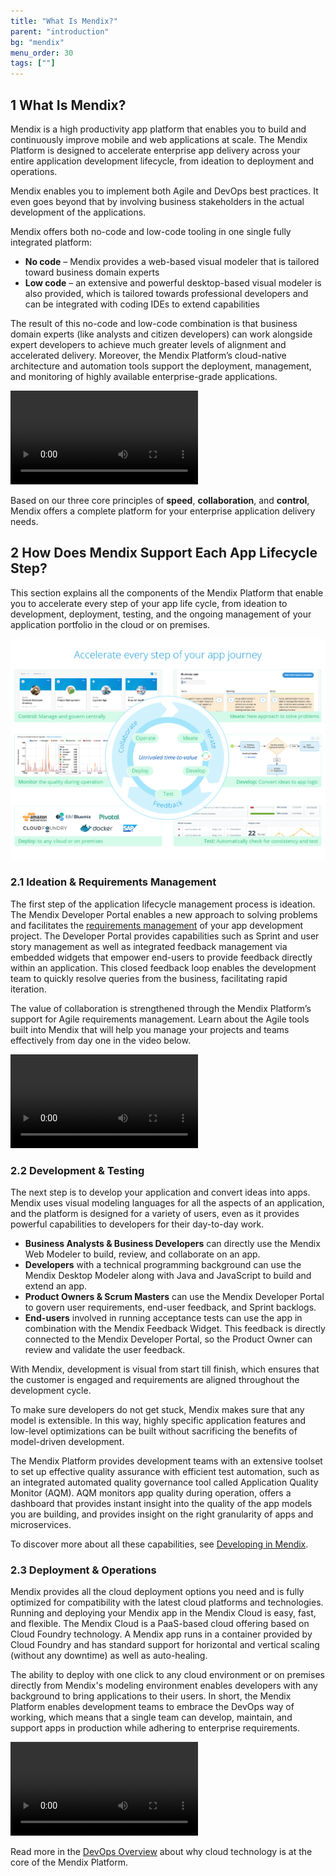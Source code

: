 ```yaml
---
title: "What Is Mendix?"
parent: "introduction"
bg: "mendix"
menu_order: 30
tags: [""]
---
```


## 1 What Is Mendix?

Mendix is a high productivity app platform that enables you to build and continuously improve mobile and web applications at scale. The Mendix Platform is designed to accelerate enterprise app delivery across your entire application development lifecycle, from ideation to deployment and operations. 

Mendix enables you to implement both Agile and DevOps best practices. It even goes beyond that by involving business stakeholders in the actual development of the applications.

Mendix offers both no-code and low-code tooling in one single fully integrated platform:

* **No code** – Mendix provides a web-based visual modeler that is tailored toward business domain experts
* **Low code** – an extensive and powerful desktop-based visual modeler is also provided, which is tailored towards professional developers and can be integrated with coding IDEs to extend capabilities

The result of this no-code and low-code combination is that business domain experts (like analysts and citizen developers) can work alongside expert developers to achieve much greater levels of alignment and accelerated delivery. Moreover, the Mendix Platform’s cloud-native architecture and automation tools support the deployment, management, and monitoring of highly available enterprise-grade applications.

<video controls src="attachments/Bring-Business-Knowledge-Into-the-App-Development-Process.mp4">VIDEO</video>

Based on our three core principles of **speed**, **collaboration**, and **control**, Mendix offers a complete platform for your enterprise application delivery needs.

## 2 How Does Mendix Support Each App Lifecycle Step?

This section explains all the components of the Mendix Platform that enable you to accelerate every step of your app life cycle, from ideation to development, deployment, testing, and the ongoing management of your application portfolio in the cloud or on premises.

![](attachments/accelerate-app-journey.png)

### 2.1 Ideation & Requirements Management

The first step of the application lifecycle management process is ideation. The Mendix Developer Portal enables a new approach to solving problems and facilitates the [requirements management](app-lifecycle/requirements-management) of your app development project. The Developer Portal provides capabilities such as Sprint and user story management as well as integrated feedback management via embedded widgets that empower end-users to provide feedback directly within an application. This closed feedback loop enables the development team to quickly resolve queries from the business, facilitating rapid iteration.

The value of collaboration is strengthened through the Mendix Platform’s support for Agile requirements management. Learn about the Agile tools built into Mendix that will help you manage your projects and teams effectively from day one in the video below.

<video controls src="attachments/Ideation-Requirements-Management.mp4">VIDEO</video>

### 2.2 Development & Testing

The next step is to develop your application and convert ideas into apps. Mendix uses visual modeling languages for all the aspects of an application, and the platform is designed for a variety of users, even as it provides powerful capabilities to developers for their day-to-day work.

* **Business Analysts & Business Developers** can directly use the Mendix Web Modeler to build, review, and collaborate on an app.
* **Developers** with a technical programming background can use the Mendix Desktop Modeler along with Java and JavaScript to build and extend an app.
* **Product Owners & Scrum Masters** can use the Mendix Developer Portal to govern user requirements, end-user feedback, and Sprint backlogs.
* **End-users** involved in running acceptance tests can use the app in combination with the Mendix Feedback Widget. This feedback is directly connected to the Mendix Developer Portal, so the Product Owner can review and validate the user feedback.

With Mendix, development is visual from start till finish, which ensures that the customer is engaged and requirements are aligned throughout the development cycle. 

To make sure developers do not get stuck, Mendix makes sure that any model is extensible. In this way, highly specific application features and low-level optimizations can be built without sacrificing the benefits of model-driven development.

The Mendix Platform provides development teams with an extensive toolset to set up effective quality assurance with efficient test automation, such as an integrated automated quality governance tool called Application Quality Monitor (AQM). AQM monitors app quality during operation, offers a dashboard that provides instant insight into the quality of the app models you are building, and provides insight on the right granularity of apps and microservices.

To discover more about all these capabilities, see [Developing in Mendix](app-lifecycle/developing-in-mendix).

### 2.3 Deployment & Operations

Mendix provides all the cloud deployment options you need and is fully optimized for compatibility with the latest cloud platforms and technologies. Running and deploying your Mendix app in the Mendix Cloud is easy, fast, and flexible. The Mendix Cloud is a PaaS-based cloud offering based on Cloud Foundry technology. A Mendix app runs in a container provided by Cloud Foundry and has standard support for horizontal and vertical scaling (without any downtime) as well as auto-healing.

The ability to deploy with one click to any cloud environment or on premises directly from Mendix's modeling environment enables developers with any background to bring applications to their users. In short, the Mendix Platform enables development teams to embrace the DevOps way of working, which means that a single team can develop, maintain, and support apps in production while adhering to enterprise requirements. 

<video controls src="attachments/Deployment-Operations.mp4">VIDEO</video> 

Read more in the [DevOps Overview](app-lifecycle/devops-overview) about why cloud technology is at the core of the Mendix Platform.
